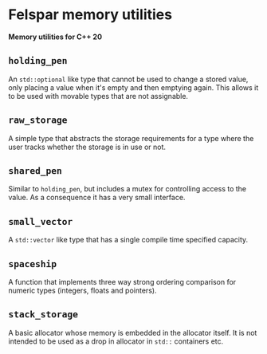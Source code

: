 # Felspar memory utilities

**Memory utilities for C++ 20**


## `holding_pen`

An `std::optional` like type that cannot be used to change a stored value, only placing a value when it's empty and then emptying again. This allows it to be used with movable types that are not assignable.


## `raw_storage`

A simple type that abstracts the storage requirements for a type where the user tracks whether the storage is in use or not.


## `shared_pen`

Similar to `holding_pen`, but includes a mutex for controlling access to the value. As a consequence it has a very small interface.


## `small_vector`

A `std::vector` like type that has a single compile time specified capacity.


## `spaceship`

A function that implements three way strong ordering comparison for numeric types (integers, floats and pointers).


## `stack_storage`

A basic allocator whose memory is embedded in the allocator itself. It is not intended to be used as a drop in allocator in `std::` containers etc.
